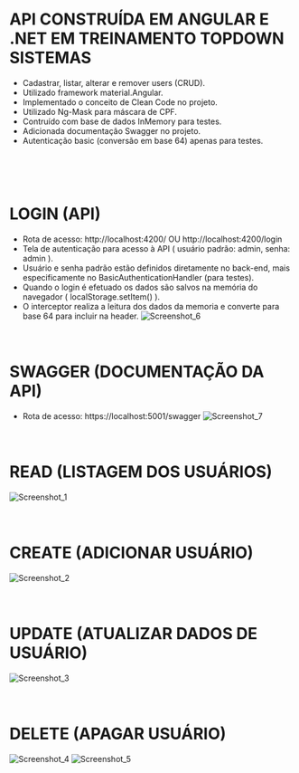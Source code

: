 # API CONSTRUÍDA EM ANGULAR E .NET EM TREINAMENTO TOPDOWN SISTEMAS
- Cadastrar, listar, alterar e remover users (CRUD).
- Utilizado framework material.Angular.
- Implementado o conceito de Clean Code no projeto.
- Utilizado Ng-Mask para máscara de CPF.
- Contruído com base de dados InMemory para testes.
- Adicionada documentação Swagger no projeto.
- Autenticação basic (conversão em base 64) apenas para testes.

<br><br><br>
# LOGIN (API)
- Rota de acesso: http://localhost:4200/ OU http://localhost:4200/login
- Tela de autenticação para acesso à API ( usuário padrão: admin, senha: admin ).
- Usuário e senha padrão estão definidos diretamente no back-end, mais especificamente no BasicAuthenticationHandler (para testes).
- Quando o login é efetuado os dados são salvos na memória do navegador ( localStorage.setItem() ).
- O interceptor realiza a leitura dos dados da memoria e converte para base 64 para incluir na header.
![Screenshot_6](https://user-images.githubusercontent.com/68978413/162539708-0402173c-1f51-469c-b596-e0bf4d7f3af4.png)
<br><br><br>
# SWAGGER (DOCUMENTAÇÃO DA API)
- Rota de acesso: https://localhost:5001/swagger
![Screenshot_7](https://user-images.githubusercontent.com/68978413/162541065-ecd401c4-04cb-4027-8d4a-af5fd417f4fe.png)
<br><br><br>
# READ (LISTAGEM DOS USUÁRIOS)
![Screenshot_1](https://user-images.githubusercontent.com/68978413/162020765-6088ce7a-c69f-47f2-ae70-278d86f57295.png)
<br><br><br>
# CREATE (ADICIONAR USUÁRIO)
![Screenshot_2](https://user-images.githubusercontent.com/68978413/162020901-16da8e93-4c0a-49a5-9734-9433044f26fa.png)
<br><br><br>
# UPDATE (ATUALIZAR DADOS DE USUÁRIO)
![Screenshot_3](https://user-images.githubusercontent.com/68978413/162020969-dafec894-a6eb-4681-89ca-a1fe60435e10.png)
<br><br><br>
# DELETE (APAGAR USUÁRIO)
![Screenshot_4](https://user-images.githubusercontent.com/68978413/162021048-e46fb872-4acf-4f96-83c2-4a6edc237047.png)
![Screenshot_5](https://user-images.githubusercontent.com/68978413/162021060-8e5fc09d-8fa7-4b69-abd8-a55d2cfe61eb.png) 
